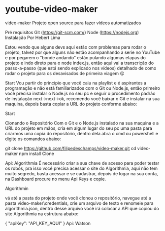 # youtube-video-maker

video-maker
Projeto open source para fazer vídeos automatizados

Pré requisitos
Git (https://git-scm.com/)
Node (https://nodejs.org)
Instalação
Por Hebert Lima

Estou vendo que alguns devs aqui estão com problemas para rodar o projeto, talvez por que alguns não estão acompanhando a serie no YouTube e por pegarem o "bonde andando" estão pulando algumas etapas do projeto e indo direto para o node index.js, então aqui vai a transcrição do passo-a-passo (que está sendo explicado nos vídeos) detalhado de como rodar o projeto para os desavisados de primeira viagem 😜

Start
Vou partir do princípio que você caiu na playlist e é aspirantes a programação e não está familiarizados com o Git ou Node.js, então primeiro você precisa instalar o Node.js no seu pc e seguir o procedimento padrão de instalação next->next->ok, recomendo você baixar o Git e instalar na sua maquina, depois basta copiar a URL do projeto conforme abaixo:

Start

Clonando o Repositório
Com o Git e o Node.js instalado na sua maquina e a URL do projeto em mãos, cria em algum lugar do seu pc uma pasta para criarmos uma copia do repositório, dentro dela abra o cmd ou powershell e digite os comandos abaixo:

git clone https://github.com/filipedeschamps/video-maker.git
cd video-maker
npm install
Clone

Api: Algorithmia
É necessário criar a sua chave de acesso para poder testar os robôs, pra isso você precisa acessar o site do Algorithmia, aqui não tem muito segredo, basta acessar e se cadastrar, depois de logar na sua conta, na Dashboard procure no menu Api Keys e copie.

Algorithmin

vá até a pasta do projeto onde você clonou o repositório, navegue até a pasta video-maker\credentials, crie um arquivo de texto e renomeie para algorithmia.json, dentro desse arquivo você irá colocar a API que copiou do site Algorithmia na estrutura abaixo:

{
  "apiKey": "API_KEY_AQUI"
}
Api: Watson
